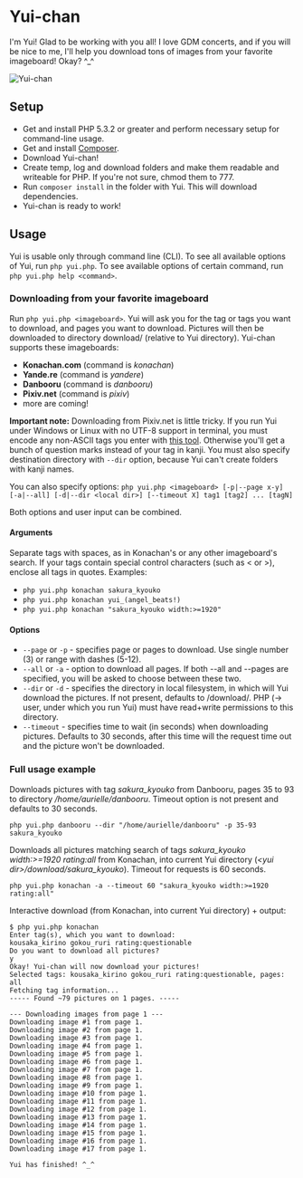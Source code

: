 # Yui-chan
I'm Yui! Glad to be working with you all! I love GDM concerts, and if you will be nice to me, I'll help you download tons of images from your favorite imageboard! Okay? ^_^

![Yui-chan](http://yui.aurielle.cz/images/yui.png)

## Setup
- Get and install PHP 5.3.2 or greater and perform necessary setup for command-line usage.
- Get and install [Composer](http://getcomposer.org/doc/01-basic-usage.md#installation).
- Download Yui-chan!
- Create temp, log and download folders and make them readable and writeable for PHP. If you're not sure, chmod them to 777.
- Run `composer install` in the folder with Yui. This will download dependencies.
- Yui-chan is ready to work!

## Usage
Yui is usable only through command line (CLI). To see all available options of Yui, run `php yui.php`. To see available options of certain command, run `php yui.php help <command>`.

### Downloading from your favorite imageboard
Run `php yui.php <imageboard>`. Yui will ask you for the tag or tags you want to download, and pages you want to download. Pictures will then be downloaded to directory download/<tag> (relative to Yui directory). Yui-chan supports these imageboards:
- **Konachan.com** (command is *konachan*)
- **Yande.re** (command is *yandere*)
- **Danbooru** (command is *danbooru*)
- **Pixiv.net** (command is *pixiv*)
- more are coming!

**Important note:** Downloading from Pixiv.net is little tricky. If you run Yui under Windows or Linux with no UTF-8 support in terminal, you must encode any non-ASCII tags you enter with [this tool](http://yui.aurielle.cz). Otherwise you'll get a bunch of question marks instead of your tag in kanji. You must also specify destination directory with `--dir` option, because Yui can't create folders with kanji names.

You can also specify options:
`php yui.php <imageboard> [-p|--page x-y] [-a|--all] [-d|--dir <local dir>] [--timeout X] tag1 [tag2] ... [tagN]`

Both options and user input can be combined.

#### Arguments
Separate tags with spaces, as in Konachan's or any other imageboard's search. If your tags contain special control characters (such as < or >), enclose all tags in quotes.
Examples:
- `php yui.php konachan sakura_kyouko`
- `php yui.php konachan yui_(angel_beats!)`
- `php yui.php konachan "sakura_kyouko width:>=1920"`


#### Options
- `--page` or `-p` - specifies page or pages to download. Use single number (3) or range with dashes (5-12).
- `--all` or `-a` - option to download all pages. If both --all and --pages are specified, you will be asked to choose between these two.
- `--dir` or `-d` - specifies the directory in local filesystem, in which will Yui download the pictures. If not present, defaults to <directory with Yui>/download/<tag>. PHP (-> user, under which you run Yui) must have read+write permissions to this directory.
- `--timeout` - specifies time to wait (in seconds) when downloading pictures. Defaults to 30 seconds, after this time will the request time out and the picture won't be downloaded.

### Full usage example
Downloads pictures with tag *sakura_kyouko* from Danbooru, pages 35 to 93 to directory */home/aurielle/danbooru*. Timeout option is not present and defaults to 30 seconds.
```
php yui.php danbooru --dir "/home/aurielle/danbooru" -p 35-93 sakura_kyouko
```

Downloads all pictures matching search of tags *sakura_kyouko width:>=1920 rating:all* from Konachan, into current Yui directory (*&lt;yui dir&gt;/download/sakura_kyouko*). Timeout for requests is 60 seconds.
```
php yui.php konachan -a --timeout 60 "sakura_kyouko width:>=1920 rating:all"
```

Interactive download (from Konachan, into current Yui directory) + output:

```
$ php yui.php konachan
Enter tag(s), which you want to download:
kousaka_kirino gokou_ruri rating:questionable
Do you want to download all pictures?
y
Okay! Yui-chan will now download your pictures!
Selected tags: kousaka_kirino gokou_ruri rating:questionable, pages: all
Fetching tag information...
----- Found ~79 pictures on 1 pages. -----

--- Downloading images from page 1 ---
Downloading image #1 from page 1.
Downloading image #2 from page 1.
Downloading image #3 from page 1.
Downloading image #4 from page 1.
Downloading image #5 from page 1.
Downloading image #6 from page 1.
Downloading image #7 from page 1.
Downloading image #8 from page 1.
Downloading image #9 from page 1.
Downloading image #10 from page 1.
Downloading image #11 from page 1.
Downloading image #12 from page 1.
Downloading image #13 from page 1.
Downloading image #14 from page 1.
Downloading image #15 from page 1.
Downloading image #16 from page 1.
Downloading image #17 from page 1.

Yui has finished! ^_^
```